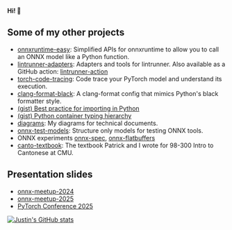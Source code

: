 **Hi! 👋**

## Some of my other projects

- [onnxruntime-easy](https://github.com/justinchuby/onnxruntime-easy): Simplified APIs for onnxruntime to allow you to call an ONNX model like a Python function.
- [lintrunner-adapters](https://github.com/justinchuby/lintrunner-adapters): Adapters and tools for lintrunner. Also available as a GitHub action: [lintrunner-action](https://github.com/justinchuby/lintrunner-action)
- [torch-code-tracing](https://github.com/justinchuby/torch-code-tracing): Code trace your PyTorch model and understand its execution.
- [clang-format-black](https://github.com/justinchuby/clang-format-black): A clang-format config that mimics Python's black formatter style.
- [(gist) Best practice for importing in Python](https://gist.github.com/justinchuby/9085242a53158f2fd7ae7aa650e55ee3)
- [(gist) Python container typing hierarchy](https://gist.github.com/justinchuby/4021cebe9e093f636759a88de325c85f)
- [diagrams](https://github.com/justinchuby/diagrams): My diagrams for technical documents.
- [onnx-test-models](https://github.com/justinchuby/onnx-test-models): Structure only models for testing ONNX tools.
- ONNX experiments [onnx-spec](https://github.com/justinchuby/onnx-spec), [onnx-flatbuffers](https://github.com/justinchuby/onnx-flatbuffers)
- [canto-textbook](https://github.com/justinchuby/canto-textbook): The textbook Patrick and I wrote for 98-300 Intro to Cantonese at CMU.

## Presentation slides

- [onnx-meetup-2024](https://github.com/justinchuby/onnx-meetup-2024)
- [onnx-meetup-2025](https://github.com/justinchuby/onnx-meetup-2025)
- [PyTorch Conference 2025](https://github.com/justinchuby/pytorch-conference-2025)

[![Justin's GitHub stats](https://github-readme-stats.vercel.app/api?username=justinchuby&count_private=true&show_icons=true)](https://github.com/justinchuby)
